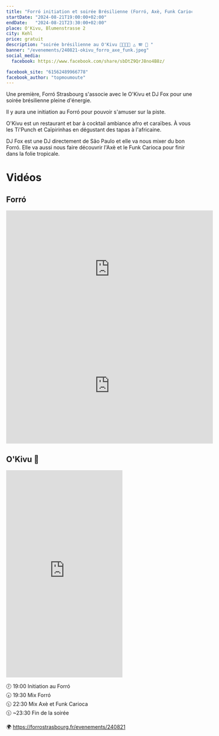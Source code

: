 ```yaml
---
title: "Forró initiation et soirée Brésilienne (Forró, Axè, Funk Carioca) 💃🇧🇷🕺 📌🍍 "
startDate: "2024-08-21T19:00:00+02:00"
endDate:   "2024-08-21T23:30:00+02:00"
place: O'Kivu, Blumenstrasse 2
city: Kehl
price: gratuit
description: "soirée brésilienne au O'Kivu 💃🇧🇷🕺 △ 🪗 🥁 "
banner: "/evenements/240821-okivu_forro_axe_funk.jpeg"
social_media:
  facebook: https://www.facebook.com/share/sbDtZ9QrJ8no4B8z/

facebook_site: "61562489966778"
facebook_author: "topmoumoute"
---
```


Une première, Forró Strasbourg s'associe avec le O'Kivu et DJ Fox pour une soirée brésilienne pleine d'énergie.

Il y aura une initiation au Forró pour pouvoir s'amuser sur la piste.

O'Kivu est un restaurant et bar à cocktail ambiance afro et caraïbes. À vous les Ti'Punch et Caïpirinhas en dégustant des tapas à l'africaine.

DJ Fox est une DJ directement de São Paulo et elle va nous mixer du bon Forró. Elle va aussi nous faire découvrir l'Axè et le Funk Carioca pour finir dans la folie tropicale.

# Vidéos

## Forró

<iframe width="560" height="315" src="https://www.youtube.com/embed/xCM17UIY6UU" title="YouTube video player" frameborder="0" allow="accelerometer; autoplay; clipboard-write; encrypted-media; gyroscope; picture-in-picture; web-share" referrerpolicy="strict-origin-when-cross-origin" allowfullscreen></iframe>

<iframe width="560" height="315" src="https://www.youtube.com/embed/9O15k6Me0EY" title="YouTube video player" frameborder="0" allow="accelerometer; autoplay; clipboard-write; encrypted-media; gyroscope; picture-in-picture; web-share" referrerpolicy="strict-origin-when-cross-origin" allowfullscreen></iframe>

## O'Kivu 🍍

<iframe width="315" height="560" src="https://www.youtube.com/embed/7e-fV5Cj87k" title="YouTube video player" frameborder="0" allow="accelerometer; autoplay; clipboard-write; encrypted-media; gyroscope; picture-in-picture; web-share" referrerpolicy="strict-origin-when-cross-origin" allowfullscreen></iframe>


🕖 19:00 Initiation au Forró  
🕢 19:30 Mix Forró  
🕥 22:30 Mix Axè et Funk Carioca  
🕦 ~23:30 Fin de la soirée  

🌍 https://forrostrasbourg.fr/evenements/240821
